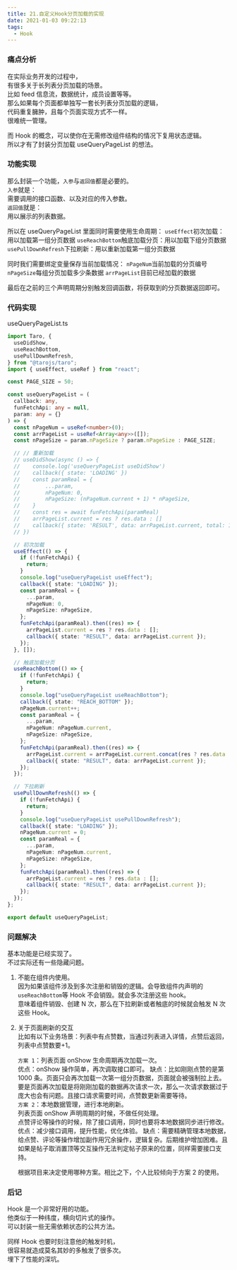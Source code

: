 ```yaml
---
title: 21.自定义Hook分页加载的实现
date: 2021-01-03 09:22:13
tags:
  - Hook
---
```


### 痛点分析

在实际业务开发的过程中，  
有很多关于长列表分页加载的场景。  
比如 feed 信息流，数据统计，成员设置等等。  
那么如果每个页面都单独写一套长列表分页加载的逻辑，  
代码重复臃肿，且每个页面实现方式不一样。  
很难统一管理。

而 Hook 的概念，可以使你在无需修改组件结构的情况下复用状态逻辑。  
所以才有了封装分页加载 useQueryPageList 的想法。

<!-- more -->

### 功能实现

那么封装一个功能，`入参`与`返回值`都是必要的。  
`入参`就是：  
需要调用的接口函数、以及对应的传入参数。  
`返回值`就是：  
用以展示的列表数据。

所以在 useQueryPageList 里面同时需要使用生命周期：
`useEffect`初次加载：用以加载第一组分页数据
`useReachBottom`触底加载分页：用以加载下组分页数据
`usePullDownRefresh`下拉刷新：用以重新加载第一组分页数据

同时我们需要绑定变量保存当前加载情况：
`nPageNum`当前加载的分页编号
`nPageSize`每组分页加载多少条数据
`arrPageList`目前已经加载的数据

最后在之前的三个声明周期分别触发回调函数，将获取到的分页数据返回即可。

### 代码实现

useQueryPageList.ts

```ts
import Taro, {
  useDidShow,
  useReachBottom,
  usePullDownRefresh,
} from "@tarojs/taro";
import { useEffect, useRef } from "react";

const PAGE_SIZE = 50;

const useQueryPageList = (
  callback: any,
  funFetchApi: any = null,
  param: any = {}
) => {
  const nPageNum = useRef<number>(0);
  const arrPageList = useRef<Array<any>>([]);
  const nPageSize = param.nPageSize ? param.nPageSize : PAGE_SIZE;

  // // 重新加载
  // useDidShow(async () => {
  // 	console.log('useQueryPageList useDidShow')
  // 	callback({ state: 'LOADING' })
  // 	const paramReal = {
  // 		...param,
  // 		nPageNum: 0,
  // 		nPageSize: (nPageNum.current + 1) * nPageSize,
  // 	}
  // 	const res = await funFetchApi(paramReal)
  // 	arrPageList.current = res ? res.data : []
  // 	callback({ state: 'RESULT', data: arrPageList.current, total: 100000 })
  // })

  // 初次加载
  useEffect(() => {
    if (!funFetchApi) {
      return;
    }
    console.log("useQueryPageList useEffect");
    callback({ state: "LOADING" });
    const paramReal = {
      ...param,
      nPageNum: 0,
      nPageSize: nPageSize,
    };
    funFetchApi(paramReal).then((res) => {
      arrPageList.current = res ? res.data : [];
      callback({ state: "RESULT", data: arrPageList.current });
    });
  }, []);

  // 触底加载分页
  useReachBottom(() => {
    if (!funFetchApi) {
      return;
    }
    console.log("useQueryPageList useReachBottom");
    callback({ state: "REACH_BOTTOM" });
    nPageNum.current++;
    const paramReal = {
      ...param,
      nPageNum: nPageNum.current,
      nPageSize: nPageSize,
    };
    funFetchApi(paramReal).then((res) => {
      arrPageList.current = arrPageList.current.concat(res ? res.data : []);
      callback({ state: "RESULT", data: arrPageList.current });
    });
  });

  // 下拉刷新
  usePullDownRefresh(() => {
    if (!funFetchApi) {
      return;
    }
    console.log("useQueryPageList usePullDownRefresh");
    callback({ state: "LOADING" });
    nPageNum.current = 0;
    const paramReal = {
      ...param,
      nPageNum: nPageNum.current,
      nPageSize: nPageSize,
    };
    funFetchApi(paramReal).then((res) => {
      arrPageList.current = res ? res.data : [];
      callback({ state: "RESULT", data: arrPageList.current });
    });
  });
};

export default useQueryPageList;
```

### 问题解决

基本功能是已经实现了。  
不过实际还有一些隐藏问题。

1. 不能在组件内使用。  
   因为如果该组件涉及到多次注册和销毁的逻辑。会导致组件内声明的`useReachBottom`等 Hook 不会销毁。就会多次注册这些 hook。  
   意味着组件销毁、创建 N 次，那么在下拉刷新或者触底的时候就会触发 N 次这些 Hook。
2. 关于页面刷新的交互  
   比如有以下业务场景：列表中有点赞数，当通过列表进入详情，点赞后返回，列表中点赞数要+1。

   `方案 1`：列表页面 onShow 生命周期再次加载一次。  
   优点：onShow 操作简单，再次调取接口即可。
   缺点：比如刚刚点赞的是第 1000 条。页面只会再次加载一次第一组分页数据，页面就会被强制拉上去。要是页面再次加载是将刚刚加载的数据再次请求一次，那么一次请求数据过于庞大也会有问题。且接口请求需要时间，点赞数更新需要等待。  
   `方案 2`：本地数据管理，进行本地刷新。  
   列表页面 onShow 声明周期的时候，不做任何处理。  
   点赞评论等操作的时候，除了接口调用，同时也要将本地数据同步进行修改。
   优点：减少接口调用，提升性能，优化体验。
   缺点：需要精确管理本地数据，给点赞、评论等操作增加副作用冗余操作，逻辑复杂。后期维护增加困难。且如果是帖子取消置顶等交互操作无法判定帖子原来的位置，同样需要接口支持。

   根据项目来决定使用哪种方案。相比之下，个人比较倾向于方案 2 的使用。

### 后记

Hook 是一个非常好用的功能。  
他类似于一种纬度，横向切片式的操作。  
可以封装一些无需依赖状态的公共方法。

同样 Hook 也要时刻注意他的触发时机，  
很容易就造成莫名其妙的多触发了很多次。  
埋下了性能的深坑。

